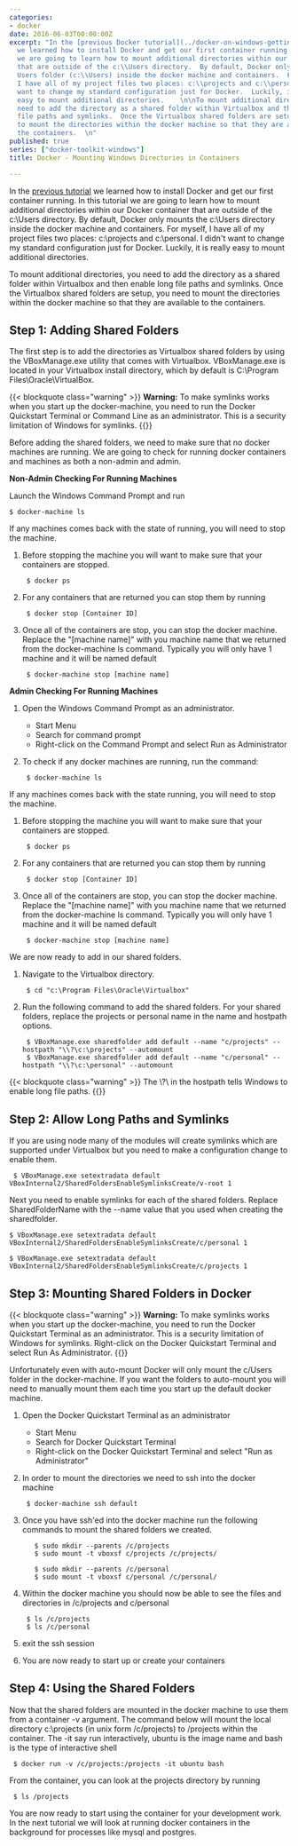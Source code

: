 ```yaml
---
categories:
- docker
date: 2016-06-03T00:00:00Z
excerpt: "In the [previous Docker tutorial](../docker-on-windows-getting-started/)
  we learned how to install Docker and get our first container running.  In this tutorial
  we are going to learn how to mount additional directories within our Docker container
  that are outside of the c:\\Users directory.  By default, Docker only mounts the
  Users folder (c:\\Users) inside the docker machine and containers.  For myself,
  I have all of my project files two places: c:\\projects and c:\\personal.  I didn't
  want to change my standard configuration just for Docker.  Luckily, it is really
  easy to mount additional directories.    \n\nTo mount additional directories, you
  need to add the directory as a shared folder within Virtualbox and then enable long
  file paths and symlinks.  Once the Virtualbox shared folders are setup, you need
  to mount the directories within the docker machine so that they are available to
  the containers.  \n"
published: true
series: ["docker-toolkit-windows"]
title: Docker - Mounting Windows Directories in Containers

---
```


In the [previous tutorial](../docker-on-windows-getting-started/) we learned how to install Docker and get our first container running.  In this tutorial we are going to learn how to mount additional directories within our Docker container that are outside of the c:\Users directory.  By default, Docker only mounts the c:\Users directory inside the docker machine and containers.  For myself, I have all of my project files two places: c:\projects and c:\personal.  I didn't want to change my standard configuration just for Docker.  Luckily, it is really easy to mount additional directories.    

To mount additional directories, you need to add the directory as a shared folder within Virtualbox and then enable long file paths and symlinks.  Once the Virtualbox shared folders are setup, you need to mount the directories within the docker machine so that they are available to the containers.

## Step 1: Adding Shared Folders

The first step is to add the directories as Virtualbox shared folders by using  the VBoxManage.exe utility that comes with Virtualbox.  VBoxManage.exe is located in your Virtualbox install directory, which by default is C:\Program Files\Oracle\VirtualBox.

{{< blockquote class="warning" >}}
**Warning:** To make symlinks works when you start up the docker-machine, you need to run the Docker Quickstart Terminal or Command Line as an administrator.  This is a security limitation of Windows for symlinks.
{{</blockquote>}}

Before adding the shared folders, we need to make sure that no docker machines are running.  We are going to check for running docker containers and machines as both a  non-admin and admin.

**Non-Admin Checking For Running Machines**

Launch the Windows Command Prompt and run 

    $ docker-machine ls

If any machines comes back with the state of running, you will need to stop the machine.


1. Before stopping the machine you will want to make sure that your containers are stopped.    

        $ docker ps 

1. For any containers that are returned you can stop them by running

        $ docker stop [Container ID]

1. Once all of the containers are stop, you can stop the docker machine. Replace the "[machine name]" with you machine name that we returned from the docker-machine ls command.   Typically you will only have 1 machine and it will be named  default

        $ docker-machine stop [machine name]           

**Admin Checking For Running Machines**
          
1. Open the Windows Command Prompt as an administrator.
     * Start Menu
     * Search for command prompt
     * Right-click on the Command Prompt and select Run as Administrator
1. To check if any docker machines are running, run the command:

        $ docker-machine ls

If any machines comes back with the state running, you will need to stop the machine.  

1. Before stopping the machine you will want to make sure that your containers are stopped.    

        $ docker ps

1. For any containers that are returned you can stop them by running

        $ docker stop [Container ID]

1. Once all of the containers are stop, you can stop the docker machine. Replace the "[machine name]" with you machine name that we returned from the docker-machine ls command.   Typically you will only have 1 machine and it will be named  default

        $ docker-machine stop [machine name]

We are now ready to add in our shared folders.

1. Navigate to the Virtualbox directory.

        $ cd "c:\Program Files\Oracle\Virtualbox"

1. Run the following command to add the shared folders.  For your shared folders, replace the projects or personal name in the name and hostpath options.

        $ VBoxManage.exe sharedfolder add default --name "c/projects" --hostpath "\\?\c:\projects" --automount
        $ VBoxManage.exe sharedfolder add default --name "c/personal" --hostpath "\\?\c:\personal" --automount

{{< blockquote class="warning" >}}
The \\?\ in the hostpath tells Windows to enable long file paths.
{{</blockquote>}}

## Step 2: Allow Long Paths and Symlinks

If you are using node many of the modules will create symlinks which are supported under Virtualbox but you need to make a configuration change to enable them.
 
     $ VBoxManage.exe setextradata default VBoxInternal2/SharedFoldersEnableSymlinksCreate/v-root 1

Next you need to enable symlinks for each of the shared folders.  Replace SharedFolderName with the --name value that you used when creating the sharedfolder.  

    $ VBoxManage.exe setextradata default VBoxInternal2/SharedFoldersEnableSymlinksCreate/c/personal 1

    $ VBoxManage.exe setextradata default VBoxInternal2/SharedFoldersEnableSymlinksCreate/c/projects 1

## Step 3: Mounting Shared Folders in Docker

{{< blockquote class="warning" >}}
**Warning:** To make symlinks works when you start up the docker-machine, you need to run the Docker Quickstart Terminal as an administrator.  This is a security limitation of Windows for symlinks.  Right-click on the Docker Quickstart Terminal and select Run As Administrator. 
{{</blockquote>}}

Unfortunately even with auto-mount Docker will only mount the c/Users folder in the docker-machine.  If you want the folders to auto-mount you will need to manually mount them each time you start up the default docker machine. 

1. Open the Docker Quickstart Terminal as an administrator
    * Start Menu
    * Search for Docker Quickstart Terminal
    * Right-click on the Docker Quickstart Terminal and select "Run as Administrator"    
    
1. In order to mount the directories we need to ssh into the docker machine

        $ docker-machine ssh default
        
1. Once you have ssh'ed into the docker machine run the following commands to mount the shared folders we created.
	
          $ sudo mkdir --parents /c/projects
          $ sudo mount -t vboxsf c/projects /c/projects/

          $ sudo mkdir --parents /c/personal
          $ sudo mount -t vboxsf c/personal /c/personal/
          
1. Within the docker machine you should now be able to see the files and directories in /c/projects and c/personal
 
        $ ls /c/projects
        $ ls /c/personal

1. exit the ssh session
1. You are now ready to start up or create your containers 
	

## Step 4: Using the Shared Folders

Now that the shared folders are mounted in the docker machine to use them from a container -v argument.  The command below will mount the local directory c:\projects (in unix form /c/projects) to /projects within the container.  The -it say run interactively, ubuntu is the image name and bash is the type of interactive shell

     $ docker run -v /c/projects:/projects -it ubuntu bash

From the container, you can look at the projects directory by running

     $ ls /projects

You are now ready to start using the container for your development work.  In the next tutorial we will look at running docker containers in the background for processes like mysql and postgres.  

